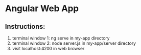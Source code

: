 # Angular Web App

## Instructions:
1. terminal window 1: ng serve in my-app directory
2. terminal window 2: node server.js in my-app/server directory
3. visit localhost:4200 in web browser
